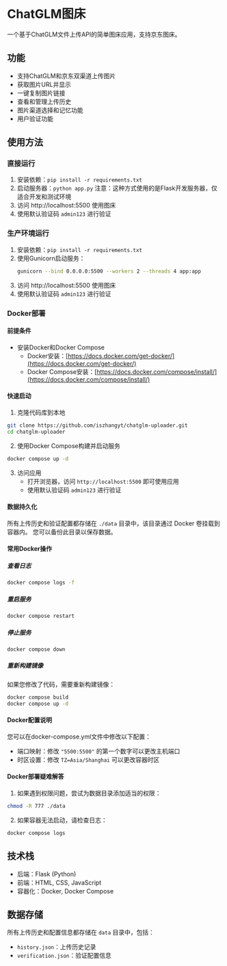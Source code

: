 # ChatGLM图床

一个基于ChatGLM文件上传API的简单图床应用，支持京东图床。

## 功能
- 支持ChatGLM和京东双渠道上传图片
- 获取图片URL并显示
- 一键复制图片链接
- 查看和管理上传历史
- 图片渠道选择和记忆功能
- 用户验证功能

## 使用方法

### 直接运行
1. 安装依赖：`pip install -r requirements.txt`
2. 启动服务器：`python app.py`
   注意：这种方式使用的是Flask开发服务器，仅适合开发和测试环境
3. 访问 http://localhost:5500 使用图床
4. 使用默认验证码 `admin123` 进行验证

### 生产环境运行
1. 安装依赖：`pip install -r requirements.txt`
2. 使用Gunicorn启动服务：
   ```bash
   gunicorn --bind 0.0.0.0:5500 --workers 2 --threads 4 app:app
   ```
3. 访问 http://localhost:5500 使用图床
4. 使用默认验证码 `admin123` 进行验证

### Docker部署

#### 前提条件
- 安装Docker和Docker Compose
  - Docker安装：[https://docs.docker.com/get-docker/](https://docs.docker.com/get-docker/)
  - Docker Compose安装：[https://docs.docker.com/compose/install/](https://docs.docker.com/compose/install/)

#### 快速启动
1. 克隆代码库到本地
```bash
git clone https://github.com/iszhangyt/chatglm-uploader.git
cd chatglm-uploader
```

2. 使用Docker Compose构建并启动服务
```bash
docker compose up -d
```

3. 访问应用
   - 打开浏览器，访问 `http://localhost:5500` 即可使用应用
   - 使用默认验证码 `admin123` 进行验证

#### 数据持久化
所有上传历史和验证配置都存储在 `./data` 目录中，该目录通过 Docker 卷挂载到容器内。
您可以备份此目录以保存数据。

#### 常用Docker操作

##### 查看日志
```bash
docker compose logs -f
```

##### 重启服务
```bash
docker compose restart
```

##### 停止服务
```bash
docker compose down
```

##### 重新构建镜像
如果您修改了代码，需要重新构建镜像：
```bash
docker compose build
docker compose up -d
```

#### Docker配置说明
您可以在docker-compose.yml文件中修改以下配置：
- 端口映射：修改 `"5500:5500"` 的第一个数字可以更改主机端口
- 时区设置：修改 `TZ=Asia/Shanghai` 可以更改容器时区

#### Docker部署疑难解答
1. 如果遇到权限问题，尝试为数据目录添加适当的权限：
```bash
chmod -R 777 ./data
```

2. 如果容器无法启动，请检查日志：
```bash
docker compose logs
```

## 技术栈
- 后端：Flask (Python)
- 前端：HTML, CSS, JavaScript
- 容器化：Docker, Docker Compose

## 数据存储
所有上传历史和配置信息都存储在 `data` 目录中，包括：
- `history.json`：上传历史记录
- `verification.json`：验证配置信息 